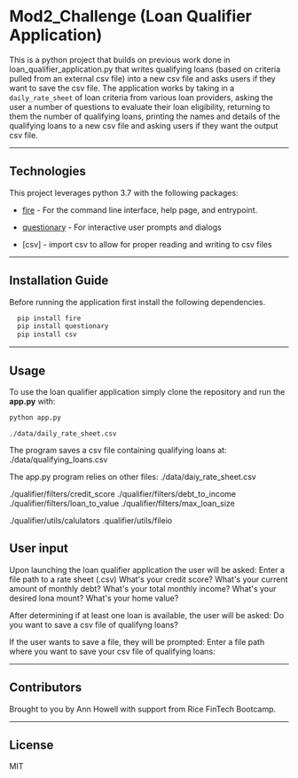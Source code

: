 # Mod2_Challenge (Loan Qualifier Application)

This is a python project that builds on previous work done in loan_qualifier_application.py that writes qualifying loans (based on criteria pulled from an external csv file) into a new csv file and asks users if they want to save the csv file. The application works by taking in a `daily_rate_sheet` of loan criteria from various loan providers, asking the user a number of questions to evaluate their loan eligibility, returning to them the number of qualifying loans, printing the names and details of the qualifying loans to a new csv file and asking users if they want the output csv file.

---

## Technologies

This project leverages python 3.7 with the following packages:

* [fire](https://github.com/google/python-fire) - For the command line interface, help page, and entrypoint.

* [questionary](https://github.com/tmbo/questionary) - For interactive user prompts and dialogs

* [csv] - import csv to allow for proper reading and writing to csv files

---

## Installation Guide

Before running the application first install the following dependencies.

```python
  pip install fire
  pip install questionary
  pip install csv
```

---

## Usage

To use the loan qualifier application simply clone the repository and run the **app.py** with:

```python
python app.py
```

```the file path to the rate-sheet (prompt #1) is:
./data/daily_rate_sheet.csv
```

The program saves a csv file containing qualifying loans at:
./data/qualifying_loans.csv

The app.py program relies on other files:
./data/daiy_rate_sheet.csv

./qualifier/filters/credit_score
./qualifier/filters/debt_to_income
./qualifier/filters/loan_to_value
./qualifier/filters/max_loan_size

./qualifier/utils/calulators
.qualifier/utils/fileio

## User input
Upon launching the loan qualifier application the user will be asked:
Enter a file path to a rate sheet (.csv)
What's your credit score?
What's your current amount of monthly debt?
What's your total monthly income?
What's your desired lona mount?
What's your home value?

After determining if at least one loan is available, the user will be asked:
Do you want to save a csv file of qualifyng loans?

If the user wants to save a file, they will be prompted:
Enter a file path where you want to save your csv file of qualifying loans:


---

## Contributors

Brought to you by Ann Howell with support from Rice FinTech Bootcamp.

---

## License

MIT

